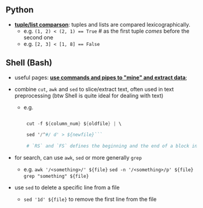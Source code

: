 <h2>Python</h2>

- [**tuple/list comparson**](https://docs.python.org/3/reference/expressions.html#value-comparisons): tuples and lists are compared lexicographically.
  - e.g. `(1, 2) < (2, 1) == True` # as the first tuple _comes_ before the second one
  - e.g. `[2, 3] < [1, 8] == False`
  

<h2>Shell (Bash)</h2>

- useful pages: [**use commands and pipes to "mine" and extract data**](http://teaching.idallen.com/cst8207/13w/notes/805_data_mining.html);

- combine `cut`, `awk` and `sed` to slice/extract text, often used in text preprocessing (btw Shell is quite ideal for dealing with text)
  - e.g.
    ```awk 'BEGIN {RS='\n'; FS='\n\n'}' ${oldfile} | \ # doesn't work as expected...
  
     cut -f ${column_num} ${oldfile} | \
            
     sed '/^#/ d' > ${newfile}```
     
     # `RS` and `FS` defines the beginning and the end of a block in the `${oldfile}` -- in a corpus, a sentence together wiht its word-level annotation usually constitutes a block; `cut` then extracts the information at the `${column_num}`th column; at the end `sed` `d`eletes all the lines beginning (`^`) with a `#`, and saves the resultant text to `${newfile}`.
- for search, can use `awk`, `sed` or more generally `grep`
  - e.g. `awk '/<something>/' ${file}`  `sed -n '/<something>/p' ${file}` `grep "something" ${file}`
- use `sed` to delete a specific line from a file
  - `sed '1d' ${file}` to remove the first line from the file

